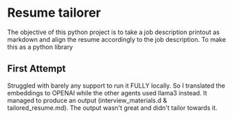 # Resume tailorer
The objective of this python project is to take a job description printout as markdown and align the resume accordingly to the job description.
To make this as a python library 


## First Attempt
Struggled with barely any support to run it FULLY locally. So I translated the embeddings to OPENAI while the other agents used llama3 instead. It managed to produce an output (interview_materials.d & tailored_resume.md). 
The output wasn't great and didn't tailor towards it. 
